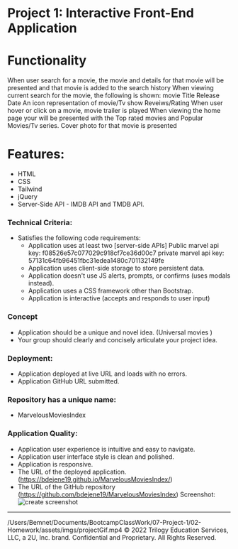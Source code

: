 # Project 1: Interactive Front-End Application
# Functionality
When user search for a movie, the movie and details for that movie will be presented and that movie is added to the search history
When viewing current search for the movie, the following is shown:
movie Title
Release Date
An icon representation of movie/Tv show
Reveiws/Rating
When user hover or click on a movie, movie trailer is played
When viewing the home page your will be presented with the Top rated movies and Popular Movies/Tv series.
Cover photo for that movie is presented
# Features:
* HTML
* CSS
* Tailwind
* jQuery
* Server-Side API - IMDB API and TMDB API.
### Technical Criteria:
* Satisfies the following code requirements:
  * Application uses at least two [server-side APIs]
   Public marvel api key: f08526e57c077029c918cf7ce36d00c7
   private marvel api key:
   57131c64fb96451fbc31edea1480c701132149fe
  * Application uses client-side storage to store persistent data.
  * Application doesn't use JS alerts, prompts, or confirms (uses modals instead).
  * Application uses a CSS framework other than Bootstrap.
  * Application is interactive (accepts and responds to user input)
### Concept
* Application should be a unique and novel idea.
 (Universal movies )
* Your group should clearly and concisely articulate your project idea.
### Deployment:
* Application deployed at live URL and loads with no errors.
* Application GitHub URL submitted.
### Repository has a unique name:
* MarvelousMoviesIndex
### Application Quality:
* Application user experience is intuitive and easy to navigate.
* Application user interface style is clean and polished.
* Application is responsive.
* The URL of the deployed application. (https://bdejene19.github.io/MarvelousMoviesIndex/)
* The URL of the GitHub repository
 (https://github.com/bdejene19/MarvelousMoviesIndex)
Screenshot:
![create screenshot](images\screenshot.JPG)
---
/Users/Bemnet/Documents/BootcampClassWork/07-Project-1/02-Homework/assets/imgs/projectGif.mp4
© 2022 Trilogy Education Services, LLC, a 2U, Inc. brand. Confidential and Proprietary. All Rights Reserved.
